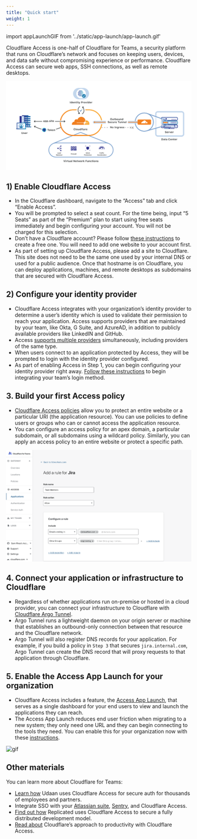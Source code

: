 ```yaml
---
title: "Quick start"
weight: 1
---
```


import appLaunchGIF from '../static/app-launch/app-launch.gif'

Cloudflare Access is one-half of Cloudflare for Teams, a security platform that runs on Cloudflare’s network and focuses on keeping users, devices, and data safe without compromising experience or performance. Cloudflare Access can secure web apps, SSH connections, as well as remote desktops.

![Access Generic](../static/summary/network-diagram.png)

## 1) Enable Cloudflare Access
* In the Cloudflare dashboard, navigate to the “Access” tab and click “Enable Access”.
* You will be prompted to select a seat count. For the time being, input “5 Seats” as part of the “Premium” plan to start using free seats immediately and begin configuring your account. You will not be charged for this selection.
* Don’t have a Cloudflare account? Please follow [these instructions](https://support.cloudflare.com/hc/en-us/articles/201720164-Step-2-Create-a-Cloudflare-account-and-add-a-website) to create a free one. You will need to add one website to your account first.
* As part of setting up Cloudflare Access, please add a site to Cloudflare. This site does not need to be the same one used by your internal DNS or used for a public audience. Once that hostname is on Cloudflare, you can deploy applications, machines, and remote desktops as subdomains that are secured with Cloudflare Access.

## 2) Configure your identity provider
* Cloudflare Access integrates with your organization’s identity provider to determine a user’s identity which is used to validate their permission to reach your application.
Access supports providers that are maintained by your team, like Okta, G Suite, and AzureAD, in addition to publicly available providers like LinkedIN and GitHub.
* Access [supports multiple providers](https://blog.cloudflare.com/multi-sso-and-cloudflare-access-adding-linkedin-and-github-teams/) simultaneously, including providers of the same type.
* When users connect to an application protected by Access, they will be prompted to login with the identity provider configured.
* As part of enabling Access in Step 1, you can begin configuring your identity provider right away. [Follow these instructions](https://developers.cloudflare.com/access/configuring-identity-providers/) to begin integrating your team’s login method.

## 3. Build your first Access policy
* [Cloudflare Access policies](http://developers.cloudflare.com/access/setting-up-access/configuring-access-policies/) allow you to protect an entire website or a particular URI (the application resource). You can use policies to define users or groups who can or cannot access the application resource.
* You can configure an access policy for an apex domain, a particular subdomain, or all subdomains using a wildcard policy. Similarly, you can apply an access policy to an entire website or protect a specific path.

![Access Generic](../static/apps/build-rule.png)

## 4. Connect your application or infrastructure to Cloudflare
* Regardless of whether applications run on-premise or hosted in a cloud provider, you can connect your infrastructure to Cloudflare with [Cloudflare Argo Tunnel](https://developers.cloudflare.com/argo-tunnel/quickstart/).
* Argo Tunnel runs a lightweight daemon on your origin server or machine that establishes an outbound-only connection between that resource and the Cloudflare network.
* Argo Tunnel will also register DNS records for your application. For example, if you build a policy in `Step 3` that secures `jira.internal.com`, Argo Tunnel can create the DNS record that will proxy requests to that application through Cloudflare.

## 5. Enable the Access App Launch for your organization
* Cloudflare Access includes a feature, the [Access App Launch](https://blog.cloudflare.com/announcing-the-cloudflare-access-app-launch/), that serves as a single dashboard for your end users to view and launch the applications they can reach.
* The Access App Launch reduces end user friction when migrating to a new system; they only need one URL and they can begin connecting to the tools they need.
You can enable this for your organization now with these [instructions](https://developers.cloudflare.com/access/setting-up-access/app-launch/).

<img src={appLaunchGIF} alt="gif" />

## Other materials
You can learn more about Cloudflare for Teams:

* [Learn how](https://www.cloudflare.com/case-studies/udaan-access/) Udaan uses Cloudflare Access for secure auth for thousands of employees and partners.
* Integrate SSO with your [Atlassian suite](https://blog.cloudflare.com/cloudflare-access-sharing-our-single-sign-on-plugin-for-atlassian/), [Sentry](https://blog.cloudflare.com/open-sourcing-our-sentry-sso-plugin/), and Cloudflare Access.
* [Find out how](https://blog.cloudflare.com/how-replicated-secured-our-remote-dev-environment-with-cloudflare-access/) Replicated uses Cloudflare Access to secure a fully distributed development model.
* [Read about](https://blog.cloudflare.com/how-cloudflare-keeps-employees-productive-from-any-location/) Cloudflare’s approach to productivity with Cloudflare Access.
